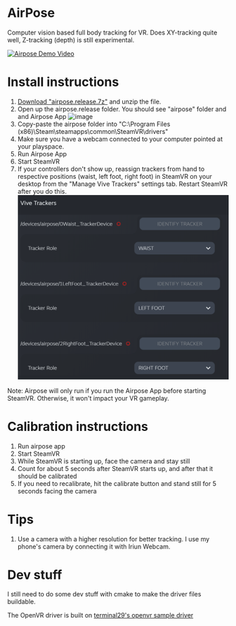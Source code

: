 # AirPose
 Computer vision based full body tracking for VR.
 Does XY-tracking quite well, Z-tracking (depth) is still experimental.
 
[![Airpose Demo Video](https://img.youtube.com/vi/b5pe5vCh3a8/0.jpg)](https://www.youtube.com/watch?v=b5pe5vCh3a8)


# Install instructions

1. [Download "airpose.release.7z"](https://github.com/justinliang1020/AirPose/releases/download/v0.1/AirPose.7z) and unzip the file.
2. Open up the airpose.release folder. You should see "airpose" folder and and Airpose App
![image](https://user-images.githubusercontent.com/54543035/123564974-f28c5180-d780-11eb-9914-3f0d2d29f856.png)
3. Copy-paste the airpose folder into "C:\Program Files (x86)\Steam\steamapps\common\SteamVR\drivers"
4. Make sure you have a webcam connected to your computer pointed at your playspace.
5. Run Airpose App
6. Start SteamVR
7. If your controllers don't show up, reassign trackers from hand to respective positions (waist, left foot, right foot) in SteamVR on your desktop from the "Manage Vive Trackers" settings tab. Restart SteamVR after you do this.
![Vive trackers settings](/trackers.png)

Note: Airpose will only run if you run the Airpose App before starting SteamVR. Otherwise, it won't impact your VR gameplay.

# Calibration instructions

1. Run airpose app
2. Start SteamVR
3. While SteamVR is starting up, face the camera and stay still
4. Count for about 5 seconds after SteamVR starts up, and after that it should be calibrated
5. If you need to recalibrate, hit the calibrate button and stand still for 5 seconds facing the camera

# Tips

1. Use a camera with a higher resolution for better tracking. I use my phone's camera by connecting it with Iriun Webcam.

# Dev stuff

I still need to do some dev stuff with cmake to make the driver files buildable.

The OpenVR driver is built on [terminal29's openvr sample driver](https://github.com/terminal29/Simple-OpenVR-Driver-Tutorial)
